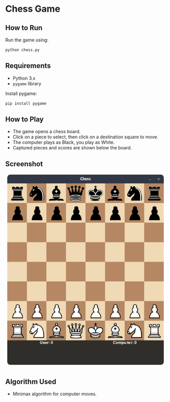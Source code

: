 # Chess Game

## How to Run

Run the game using:

```bash
python chess.py
```

## Requirements

- Python 3.x
- `pygame` library

Install pygame:

```bash
pip install pygame
```

## How to Play

- The game opens a chess board.
- Click on a piece to select, then click on a destination square to move.
- The computer plays as Black, you play as White.
- Captured pieces and scores are shown below the board.

## Screenshot

![Game Screenshot](assets/game_screenshot.png)

## Algorithm Used

- Minimax algorithm for computer moves.
